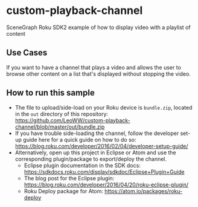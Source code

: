# custom-playback-channel
SceneGraph Roku SDK2 example of how to display video with a playlist of content

## Use Cases
If you want to have a channel that plays a video and allows the user to browse other content on a list that's displayed without stopping the video.

## How to run this sample
- The file to upload/side-load on your Roku device is ```bundle.zip```, located in the ```out``` directory of this repository: https://github.com/LeoWW/custom-playback-channel/blob/master/out/bundle.zip
- If you have trouble side-loading the channel, follow the developer set-up guide here for a quick guide on how to do so: https://blog.roku.com/developer/2016/02/04/developer-setup-guide/
- Alternatively, open up this project in Eclipse or Atom and use the corresponding plugin/package to export/deploy the channel.
  - Eclipse plugin documentation in the SDK docs: https://sdkdocs.roku.com/display/sdkdoc/Eclipse+Plugin+Guide 
  - The blog post for the Eclipse plugin: https://blog.roku.com/developer/2016/04/20/roku-eclipse-plugin/ 
  - Roku Deploy package for Atom: https://atom.io/packages/roku-deploy 
